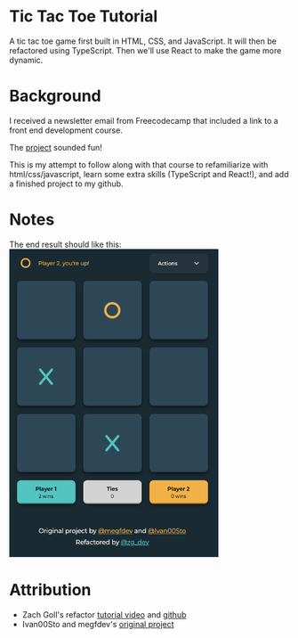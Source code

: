 # Tic Tac Toe Tutorial

A tic tac toe game first built in HTML, CSS, and JavaScript. It will then be refactored using TypeScript. Then we'll use React to make the game more dynamic.

# Background

I received a newsletter email from Freecodecamp that included a link to a front end development course.

The [project](https://www.freecodecamp.org/news/frontend-web-development-in-depth-project-tutorial/) sounded fun!

This is my attempt to follow along with that course to refamiliarize with html/css/javascript, learn some extra skills (TypeScript and React!), and add a finished project to my github.

# Notes

The end result should like this:
![endresult_screenshot.png](./resources/images/endresult_screenshot.png)

# Attribution

- Zach Goll's refactor [tutorial video](https://www.youtube.com/watch?v=MsnQ5uepIaE) and [github](https://github.com/zachgoll/tic-tac-toe-subscriber-refactor)
- Ivan00Sto and megfdev's [original project](https://github.com/ivan00stojanovic/TickyToey)
